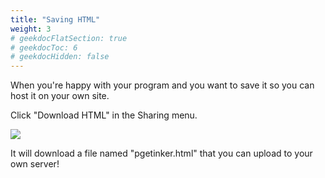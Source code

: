 ```yaml
---
title: "Saving HTML"
weight: 3
# geekdocFlatSection: true
# geekdocToc: 6
# geekdocHidden: false
---
```


When you're happy with your program and you want to save it
so you can host it on your own site.


Click "Download HTML" in the Sharing menu.

![](/wiki/images/sharing-menu2.png)

It will download a file named "pgetinker.html" that you can upload
to your own server!
